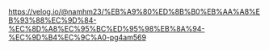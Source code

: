 https://velog.io/@namhm23/%EB%A9%80%ED%8B%B0%EB%AA%A8%EB%93%88%EC%9D%84-%EC%8D%A8%EC%95%BC%ED%95%98%EB%8A%94-%EC%9D%B4%EC%9C%A0-pg4am569
